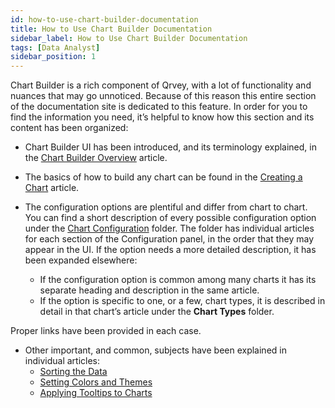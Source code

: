 ```yaml
---
id: how-to-use-chart-builder-documentation
title: How to Use Chart Builder Documentation
sidebar_label: How to Use Chart Builder Documentation
tags: [Data Analyst]
sidebar_position: 1
---
```


<div style={{textAlign: "justify"}}>

Chart Builder is a rich component of Qrvey, with a lot of functionality and nuances that may go unnoticed. Because of this reason this entire section of the documentation site is dedicated to this feature. 
In order for you to find the information you need, it’s helpful to know how this section and its content has been organized:

* Chart Builder UI has been introduced, and its terminology explained, in the [Chart Builder Overview](./overview-of-chart-builder.md) article.
* The basics of how to build any chart can be found in the [Creating a Chart](./creating-charts.md) article.
* The configuration options are plentiful and differ from chart to chart. You can find a short description of every possible configuration option under the [Chart Configuration](./09-Configure%20charts/overview-of-chart-configuration.md) folder. The folder has individual articles for each section of the Configuration panel, in the order that they may appear in the UI. If the option needs a more detailed description, it has been expanded elsewhere:

    * If the configuration option is common among many charts it has its separate heading and description in the same article. 
    * If the option is specific to one, or a few, chart types, it is described in detail in that chart’s article under the **Chart Types** folder.
    
Proper links have been provided in each case.
* Other important, and common, subjects have been explained in individual articles:
  * [Sorting the Data](./sorting.md)
  * [Setting Colors and Themes](./setting-chart-styles.md)
  * [Applying Tooltips to Charts](./tooltips.md)

 


</div>
